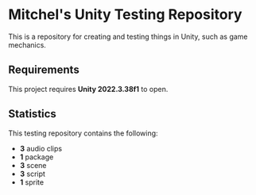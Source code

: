 # Mitchel's Unity Testing Repository
This is a repository for creating and testing things in Unity, such as game mechanics.
## Requirements
This project requires **Unity 2022.3.38f1** to open.
## Statistics
This testing repository contains the following:
<br>
<ul>
  <li><strong>3</strong> audio clips</li>
  <li><strong>1</strong> package</li>
  <li><strong>3</strong> scene</li>
  <li><strong>3</strong> script</li>
  <li><strong>1</strong> sprite</li>
</ul>
